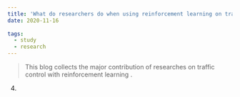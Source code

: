 ```yaml
---
title: 'What do researchers do when using reinforcement learning on traffic control'
date: 2020-11-16
 
tags:
  - study
  - research
---
```


> This blog collects the major contribution of researches on traffic control with reinforcement learning .

4. 